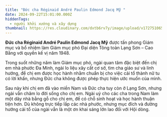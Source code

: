 ```yaml
---
title: "Đức cha Réginaid André Paulin Edmond Jacq Mỹ "
date: 2024-09-22T15:01:00.000Z
hiddenTags:
  - người khởi xướng và xây dựng
thumbnail: https://res.cloudinary.com/dxtb6rv7y/image/upload/v1727510656/cha_M%E1%BB%B9_ioat8r.png
---
```

**Đức cha Réginaid André Paulin Edmond Jacq Mỹ** được tấn phong Giám mục và bổ nhiệm làm Giám mục phó Đại diện Tông toàn Lạng Sơn – Cao Bằng với quyền kế vị năm 1948.

Trong suốt những năm làm Giám mục phó, ngài quan tâm đặc biệt đến chị em nhà phước Đa Minh, ngài lo liệu xây cất cơ sở, tìm cha giáo sư và linh hướng, để chị em được học hành nhằm chuẩn bị cho việc cải tổ thành nữ tu có lời khấn, nhưng Đức cha không được phép thực hiện ước muốn của mình.

Sau này khi chị em đã vào miền Nam và Đức cha tuy còn ở Lạng Sơn, nhưng ngài vẫn chăm lo đời sống cho chị em. Ngài uỷ cho các cha trong Nam làm một dãy nhà bằng gỗ cho chị em, để có chỗ sinh hoạt và học hành thuận tiện hơn. Dù không trực tiếp lấp các nhà phước, nhưng mục đích và đường hướng cải tổ của ngài vẫn là một ơn khai sáng lớn lao đối với Hội dòng.
